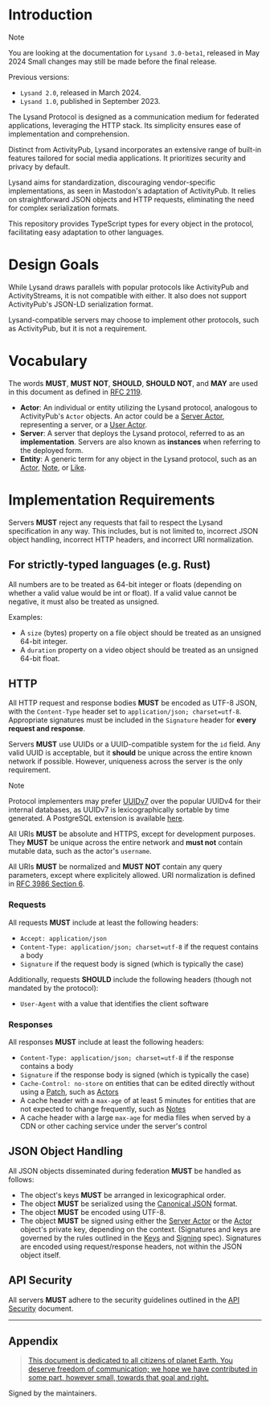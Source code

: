 # Introduction

> [!NOTE]
> You are looking at the documentation for `Lysand 3.0-beta1`, released in May 2024
> Small changes may still be made before the final release.
>
> Previous versions:
> - `Lysand 2.0`, released in March 2024.
> - `Lysand 1.0`, published in September 2023.

The Lysand Protocol is designed as a communication medium for federated applications, leveraging the HTTP stack. Its simplicity ensures ease of implementation and comprehension.

Distinct from ActivityPub, Lysand incorporates an extensive range of built-in features tailored for social media applications. It prioritizes security and privacy by default.

Lysand aims for standardization, discouraging vendor-specific implementations, as seen in Mastodon's adaptation of ActivityPub. It relies on straightforward JSON objects and HTTP requests, eliminating the need for complex serialization formats.

This repository provides TypeScript types for every object in the protocol, facilitating easy adaptation to other languages.

# Design Goals

While Lysand draws parallels with popular protocols like ActivityPub and ActivityStreams, it is not compatible with either. It also does not support ActivityPub's JSON-LD serialization format.

Lysand-compatible servers may choose to implement other protocols, such as ActivityPub, but it is not a requirement.

# Vocabulary

The words **MUST**, **MUST NOT**, **SHOULD**, **SHOULD NOT**, and **MAY** are used in this document as defined in [RFC 2119](https://datatracker.ietf.org/doc/html/rfc2119).

- **Actor**: An individual or entity utilizing the Lysand protocol, analogous to ActivityPub's `Actor` objects. An actor could be a [Server Actor](federation/server-actor), representing a server, or a [User Actor](objects/actors).
- **Server**: A server that deploys the Lysand protocol, referred to as an **implementation**. Servers are also known as **instances** when referring to the deployed form.
- **Entity**: A generic term for any object in the Lysand protocol, such as an [Actor](objects/actors), [Note](objects/publications), or [Like](objects/like).

# Implementation Requirements

Servers **MUST** reject any requests that fail to respect the Lysand specification in any way. This includes, but is not limited to, incorrect JSON object handling, incorrect HTTP headers, and incorrect URI normalization.

## For strictly-typed languages (e.g. Rust)

All numbers are to be treated as 64-bit integer or floats (depending on whether a valid value would be int or float). If a valid value cannot be negative, it must also be treated as unsigned.

Examples:
- A `size` (bytes) property on a file object should be treated as an unsigned 64-bit integer.
- A `duration` property on a video object should be treated as an unsigned 64-bit float.

## HTTP

All HTTP request and response bodies **MUST** be encoded as UTF-8 JSON, with the `Content-Type` header set to `application/json; charset=utf-8`. Appropriate signatures must be included in the `Signature` header for **every request and response**.

Servers **MUST** use UUIDs or a UUID-compatible system for the `id` field. Any valid UUID is acceptable, but it **should** be unique across the entire known network if possible. However, uniqueness across the server is the only requirement.

> [!NOTE]
> Protocol implementers may prefer [UUIDv7](https://www.ietf.org/archive/id/draft-peabody-dispatch-new-uuid-format-04.html#name-uuid-version-7) over the popular UUIDv4 for their internal databases, as UUIDv7 is lexicographically sortable by time generated. A PostgreSQL extension is available [here](https://github.com/fboulnois/pg_uuidv7).

All URIs **MUST** be absolute and HTTPS, except for development purposes. They **MUST** be unique across the entire network and **must not** contain mutable data, such as the actor's `username`.

All URIs **MUST** be normalized and **MUST NOT** contain any query parameters, except where explicitely allowed. URI normalization is defined in [RFC 3986 Section 6](https://datatracker.ietf.org/doc/html/rfc3986#section-6).

### Requests

All requests **MUST** include at least the following headers:
- `Accept: application/json`
- `Content-Type: application/json; charset=utf-8` if the request contains a body
- `Signature` if the request body is signed (which is typically the case)

Additionally, requests **SHOULD** include the following headers (though not mandated by the protocol):
- `User-Agent` with a value that identifies the client software

### Responses

All responses **MUST** include at least the following headers:
- `Content-Type: application/json; charset=utf-8` if the response contains a body
- `Signature` if the response body is signed (which is typically the case)
- `Cache-Control: no-store` on entities that can be edited directly without using a [Patch](objects/patch), such as [Actors](objects/actors)
- A cache header with a `max-age` of at least 5 minutes for entities that are not expected to change frequently, such as [Notes](objects/publications)
- A cache header with a large `max-age` for media files when served by a CDN or other caching service under the server's control


## JSON Object Handling

All JSON objects disseminated during federation **MUST** be handled as follows:
- The object's keys **MUST** be arranged in lexicographical order.
- The object **MUST** be serialized using the [Canonical JSON](https://datatracker.ietf.org/doc/html/rfc8785) format.
- The object **MUST** be encoded using UTF-8.
- The object **MUST** be signed using either the [Server Actor](federation/server-actor) or the [Actor](objects/actors) object's private key, depending on the context. (Signatures and keys are governed by the rules outlined in the [Keys](security/keys) and [Signing](security/signing) spec). Signatures are encoded using request/response headers, not within the JSON object itself.

## API Security

All servers **MUST** adhere to the security guidelines outlined in the [API Security](security/api) document.

---

## Appendix

> [This document is dedicated to all citizens of planet Earth. You deserve freedom of communication; we hope we have contributed in some part, however small, towards that goal and right.](https://w3c.github.io/activitypub/#acknowledgements)

Signed by the maintainers.
